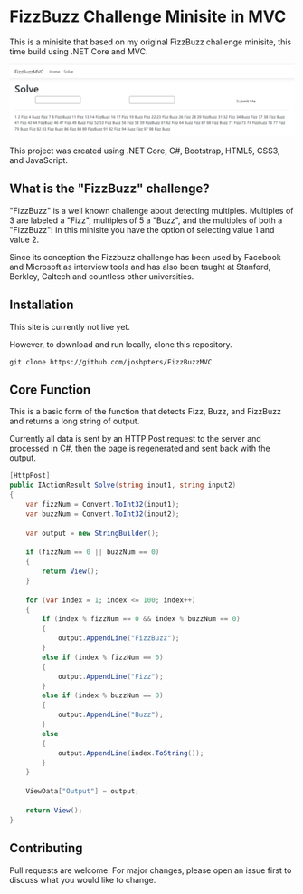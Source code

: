 # FizzBuzz Challenge Minisite in MVC

This is a minisite that based on my original FizzBuzz challenge minisite, this time build using .NET Core and MVC.

![Screenshot](FizzBuzzMVC/screenshot.PNG)

This project was created using .NET Core, C#, Bootstrap, HTML5, CSS3, and JavaScript.

## What is the "FizzBuzz" challenge?

"FizzBuzz" is a well known challenge about detecting multiples. Multiples of 3 are labeled a "Fizz", multiples of 5 a "Buzz", and the multiples of both a "FizzBuzz"! In this minisite you have the option of selecting value 1 and value 2.

Since its conception the Fizzbuzz challenge has been used by Facebook and Microsoft as interview tools and has also been taught at Stanford, Berkley, Caltech and countless other universities.

## Installation

This site is currently not live yet.

However, to download and run locally, clone this repository.

``` sourceCode
git clone https://github.com/joshpters/FizzBuzzMVC
```

## Core Function

This is a basic form of the function that detects Fizz, Buzz, and FizzBuzz and returns a long string of output.

Currently all data is sent by an HTTP Post request to the server and processed in C#, then the page is regenerated and sent back with the output.

```c#
[HttpPost]
public IActionResult Solve(string input1, string input2)
{
	var fizzNum = Convert.ToInt32(input1);
	var buzzNum = Convert.ToInt32(input2);

	var output = new StringBuilder();

	if (fizzNum == 0 || buzzNum == 0)
	{
		return View();
	}

	for (var index = 1; index <= 100; index++)
	{
		if (index % fizzNum == 0 && index % buzzNum == 0)
		{
			output.AppendLine("FizzBuzz");
		}
		else if (index % fizzNum == 0)
		{
			output.AppendLine("Fizz");
		}
		else if (index % buzzNum == 0)
		{
			output.AppendLine("Buzz");
		}
		else
		{
			output.AppendLine(index.ToString());
		}
	}

	ViewData["Output"] = output;

	return View();
}
```

## Contributing
Pull requests are welcome. For major changes, please open an issue first to discuss what you would like to change.
 
